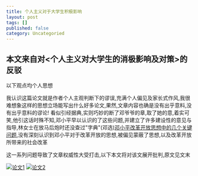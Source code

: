 ```yaml
---
title: 个人主义对于大学生积极影响
layout: post
tags: []
published: false
category: Uncategoried
---
```

## 本文来自对<个人主义对大学生的消极影响及对策>的反驳
以下观点均个人思想

我认识这篇论文就是作者个人主观判断下的谬误,充满个人偏见及家长式作风,我很难想象这样的思想立场能写出什么好多论文,果然,文章内容也确是没有出乎意料,没有出乎意料的谬论! 看似引经据典,实则巧妙的断了邓爷爷的章,取了她的意,着实可笑,他引这话时殊不知,邓小平早以认识的了这些问题,并建立了许多建设性的意见与指导,林女士在放马后炮时还没查过"字典"(邓选)[邓小平改革开放思想中的几个关键问题](http://www.qstheory.cn/dukan/hqwg/2015-02/25/c_1114432829.htm "邓小平改革开放思想中的几个关键问题"),没有深刻认识到邓小平对于改革开放的思想,被偏见蒙蔽了思想,以及改革开放所带来的社会改革

这一系列问题导致了文章权威性大受打击,以下本文将对该文展开批判,原文见文末



[![论文1](https://github.com/dongqiceo/dongqiceo.github.io/blob/master/images/1.png)](https://github.com/dongqiceo/dongqiceo.github.io/blob/master/images/1.png)
[![论文2](https://github.com/dongqiceo/dongqiceo.github.io/blob/master/images/2.png)](https://github.com/dongqiceo/dongqiceo.github.io/blob/master/images/1.png)